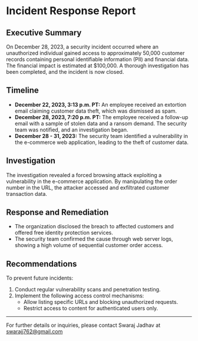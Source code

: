 # Incident Response Report

## Executive Summary

On December 28, 2023, a security incident occurred where an unauthorized individual gained access to approximately 50,000 customer records containing personal identifiable information (PII) and financial data. The financial impact is estimated at $100,000. A thorough investigation has been completed, and the incident is now closed.

## Timeline

- **December 22, 2023, 3:13 p.m. PT:** An employee received an extortion email claiming customer data theft, which was dismissed as spam.
- **December 28, 2023, 7:20 p.m. PT:** The employee received a follow-up email with a sample of stolen data and a ransom demand. The security team was notified, and an investigation began.
- **December 28 - 31, 2023:** The security team identified a vulnerability in the e-commerce web application, leading to the theft of customer data.

## Investigation

The investigation revealed a forced browsing attack exploiting a vulnerability in the e-commerce application. By manipulating the order number in the URL, the attacker accessed and exfiltrated customer transaction data.

## Response and Remediation

- The organization disclosed the breach to affected customers and offered free identity protection services.
- The security team confirmed the cause through web server logs, showing a high volume of sequential customer order access.

## Recommendations

To prevent future incidents:

1. Conduct regular vulnerability scans and penetration testing.
2. Implement the following access control mechanisms:
   - Allow listing specific URLs and blocking unauthorized requests.
   - Restrict access to content for authenticated users only.

---

For further details or inquiries, please contact Swaraj Jadhav at swarajj762@gmail.com

